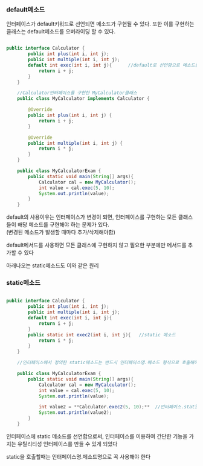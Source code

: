 ### default메소드

인터페이스가 default키워드로 선언되면 메소드가 구현될 수 있다. 또한 이를 구현하는 클래스는 default메소드를 오버라이딩 할 수 있다.

```java

public interface Calculator {
        public int plus(int i, int j);
        public int multiple(int i, int j);
        default int exec(int i, int j){      //default로 선언함으로 메소드를 구현할 수 있다. , 인터페이스 내에서 메서드를 만들 수 있도록
            return i + j;
        }
    }

    //Calculator인터페이스를 구현한 MyCalculator클래스
    public class MyCalculator implements Calculator {

        @Override
        public int plus(int i, int j) {
            return i + j;
        }

        @Override
        public int multiple(int i, int j) {
            return i * j;
        }
    }

    public class MyCalculatorExam {
        public static void main(String[] args){
            Calculator cal = new MyCalculator();
            int value = cal.exec(5, 10);
            System.out.println(value);
        }
    }

```

default의 사용이유는 인터페이스가 변경이 되면, 인터페이스를 구현하는 모든 클래스들이 해당 메소드를 구현해야 하는 문제가 있다. <br/>
(변경된 메소드가 발생할 때마다 추가/삭제해야함)

default메서드를 사용하면 모든 클래스에 구현하지 않고 필요한 부분에만 메서드를 추가할 수 있다

아래나오는 static메소드도 이와 같은 원리


### static메소드

```java

public interface Calculator {
        public int plus(int i, int j);
        public int multiple(int i, int j);
        default int exec(int i, int j){
            return i + j;
        }
        public static int exec2(int i, int j){   //static 메소드 
            return i * j;
        }
    }

    //인터페이스에서 정의한 static메소드는 반드시 인터페이스명.메소드 형식으로 호출해야한다.  

    public class MyCalculatorExam {
        public static void main(String[] args){
            Calculator cal = new MyCalculator();
            int value = cal.exec(5, 10);
            System.out.println(value);

            int value2 = **Calculator.exec2(5, 10);**  //인터페이스.static메소드 호출 
            System.out.println(value2);
        }
    }

```

인터페이스에 static 메소드를 선언함으로써, 인터페이스를 이용하여 간단한 기능을 가지는 유틸리티성 인터페이스를 만들 수 있게 되었다

static을 호출할때는 인터페이스명.메소드명으로 꼭 사용해야 한다


